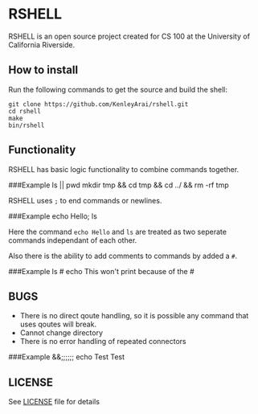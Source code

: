 RSHELL
======

RSHELL is an open source project created for CS 100 at the University of California Riverside.

How to install
--------------

Run the following commands to get the source and build the shell:

    git clone https://github.com/KenleyArai/rshell.git
    cd rshell
    make
    bin/rshell

Functionality
-------------

RSHELL has basic logic functionality to combine commands together.

###Example
    ls || pwd
    mkdir tmp && cd tmp && cd ../ && rm -rf tmp

RSHELL uses `;` to end commands or newlines.

###Example
    echo Hello; ls
    
Here the command `echo Hello` and `ls` are treated as two seperate commands independant of each other.

Also there is the ability to add comments to commands by added a `#`.

###Example
    ls # echo This won't print because of the #
    
BUGS
----

* There is no direct qoute handling, so it is possible any command that uses qoutes will break.
* Cannot change directory
* There is no error handling of repeated connectors

###Example
    &&;;;;;; echo Test
    Test

LICENSE
-------
See [LICENSE](https://github.com/KenleyArai/rshell/blob/master/LICENSE) file for details
